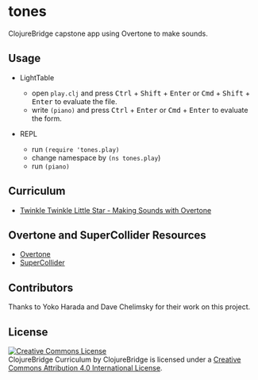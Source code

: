 # tones

ClojureBridge capstone app using Overtone to make sounds.

## Usage

- LightTable
    * open `play.clj` and press <kbd>Ctrl</kbd> + <kbd>Shift</kbd> +
    <kbd>Enter</kbd> or <kbd>Cmd</kbd> + <kbd>Shift</kbd> +
    <kbd>Enter</kbd> to evaluate the file.
    * write `(piano)` and press <kbd>Ctrl</kbd> + <kbd>Enter</kbd> or
      <kbd>Cmd</kbd> + <kbd>Enter</kbd> to evaluate the form.

- REPL
    * run `(require 'tones.play)`
    * change namespace by `(ns tones.play`)
    * run `(piano)`

## Curriculum

- [Twinkle Twinkle Little Star - Making Sounds with Overtone](curriculum/01-piano-chords.md)


## Overtone and SuperCollider Resources

- [Overtone](http://overtone.github.io/)
- [SuperCollider](http://supercollider.github.io/)

## Contributors

Thanks to Yoko Harada and  Dave Chelimsky for their work on this project.


License
-------
<a rel="license" href="http://creativecommons.org/licenses/by/4.0/deed.en_US"><img alt="Creative Commons License" style="border-width:0" src="http://i.creativecommons.org/l/by/4.0/88x31.png" /></a><br /><span xmlns:dct="http://purl.org/dc/terms/" href="http://purl.org/dc/dcmitype/Text" property="dct:title" rel="dct:type">ClojureBridge Curriculum</span> by <span xmlns:cc="http://creativecommons.org/ns#" property="cc:attributionName">ClojureBridge</span> is licensed under a <a rel="license" href="http://creativecommons.org/licenses/by/4.0/deed.en_US">Creative Commons Attribution 4.0 International License</a>.
